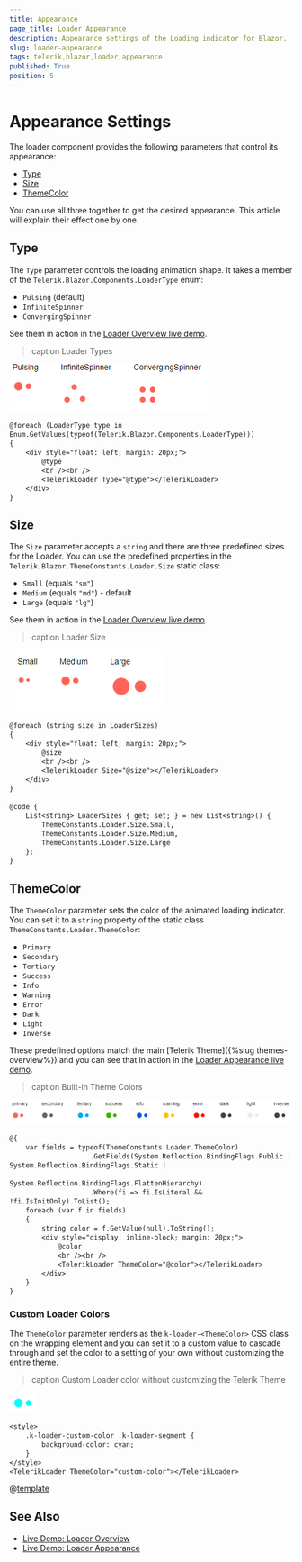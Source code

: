 ```yaml
---
title: Appearance
page_title: Loader Appearance
description: Appearance settings of the Loading indicator for Blazor.
slug: loader-appearance
tags: telerik,blazor,loader,appearance
published: True
position: 5
---
```


# Appearance Settings

The loader component provides the following parameters that control its appearance:

* [Type](#type)
* [Size](#size)
* [ThemeColor](#themecolor)

You can use all three together to get the desired appearance. This article will explain their effect one by one.


## Type

The `Type` parameter controls the loading animation shape. It takes a member of the `Telerik.Blazor.Components.LoaderType` enum:

* `Pulsing` (default)
* `InfiniteSpinner`
* `ConvergingSpinner`

See them in action in the [Loader Overview live demo](https://demos.telerik.com/blazor-ui/loader/overview).

>caption Loader Types

![loader types](images/loader-types.gif)

````RAZOR
@foreach (LoaderType type in Enum.GetValues(typeof(Telerik.Blazor.Components.LoaderType)))
{
    <div style="float: left; margin: 20px;">
        @type
        <br /><br />
        <TelerikLoader Type="@type"></TelerikLoader>
    </div>
}
````


## Size

The `Size` parameter accepts a `string` and there are three predefined sizes for the Loader. You can use the predefined properties in the `Telerik.Blazor.ThemeConstants.Loader.Size` static class:

* `Small` (equals `"sm"`)
* `Medium` (equals `"md"`) - default
* `Large` (equals `"lg"`)

See them in action in the [Loader Overview live demo](https://demos.telerik.com/blazor-ui/loader/overview).

>caption Loader Size

![loader size](images/loader-size.png)

````RAZOR
@foreach (string size in LoaderSizes)
{
    <div style="float: left; margin: 20px;">
        @size
        <br /><br />
        <TelerikLoader Size="@size"></TelerikLoader>
    </div>
}

@code {
    List<string> LoaderSizes { get; set; } = new List<string>() {
        ThemeConstants.Loader.Size.Small,
        ThemeConstants.Loader.Size.Medium,
        ThemeConstants.Loader.Size.Large
    };
}
````


## ThemeColor

The `ThemeColor` parameter sets the color of the animated loading indicator. You can set it to a `string` property of the static class `ThemeConstants.Loader.ThemeColor`:

* `Primary`
* `Secondary`
* `Tertiary`
* `Success`
* `Info`
* `Warning`
* `Error`
* `Dark`
* `Light`
* `Inverse`

These predefined options match the main [Telerik Theme]({%slug themes-overview%}) and you can see that in action in the [Loader Appearance live demo](https://demos.telerik.com/blazor-ui/loader/appearance).

>caption Built-in Theme Colors

![Loader Theme Colors](images/loader-built-in-theme-colors.png)

````RAZOR
@{
    var fields = typeof(ThemeConstants.Loader.ThemeColor)
                    .GetFields(System.Reflection.BindingFlags.Public | System.Reflection.BindingFlags.Static |
                       System.Reflection.BindingFlags.FlattenHierarchy)
                    .Where(fi => fi.IsLiteral && !fi.IsInitOnly).ToList();
    foreach (var f in fields)
    {
        string color = f.GetValue(null).ToString();
        <div style="display: inline-block; margin: 20px;">
            @color
            <br /><br />
            <TelerikLoader ThemeColor="@color"></TelerikLoader>
        </div>
    }
}
````


### Custom Loader Colors

The `ThemeColor` parameter renders as the `k-loader-<ThemeColor>` CSS class on the wrapping element and you can set it to a custom value to cascade through and set the color to a setting of your own without customizing the entire theme.

>caption Custom Loader color without customizing the Telerik Theme

![Custom loader color](images/loader-custom-color.png)

````RAZOR
<style>
    .k-loader-custom-color .k-loader-segment {
        background-color: cyan;
    }
</style>
<TelerikLoader ThemeColor="custom-color"></TelerikLoader>
````

@[template](/_contentTemplates/common/themebuilder-section.md#appearance-themebuilder)

## See Also

* [Live Demo: Loader Overview](https://demos.telerik.com/blazor-ui/loader/overview)
* [Live Demo: Loader Appearance](https://demos.telerik.com/blazor-ui/loader/appearance)
